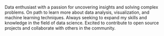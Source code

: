 ﻿Data enthusiast with a passion for uncovering insights and solving complex problems. On path to learn more about data analysis, visualization, and machine learning techniques. Always seeking to expand my skills and knowledge in the field of data science. Excited to contribute to open source projects and collaborate with others in the community.